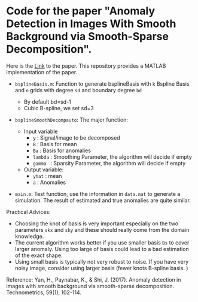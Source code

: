 # Code for the paper "Anomaly Detection in Images With Smooth Background via Smooth-Sparse Decomposition".

Here is the [Link](<https://www.tandfonline.com/doi/abs/10.1080/00401706.2015.1102764>) to the paper.  This repository provides a MATLAB implementation of the paper. 

- `bsplineBasis.m`: Function to generate bsplineBasis with `k` Bspline Basis and `n` grids with degree `sd` and boundary degree `bd`
  - By default bd=sd-1
  - Cubic B-spline, we set sd=3 
- `bsplineSmoothDecompauto`: The major function:
  - Input variable
    - `y`      :    Signal/image to be decomposed  
    - `B`      :    Basis for mean  
    - `Ba`     :    Basis for anomalies
    - `lambda` :    Smoothing Parameter, the algorithm will decide if empty  
    - `gamma ` :    Sparsity Parameter, the algorithm will decide if empty  
  - Output variable:
    - `yhat`   :    mean  
    - `a`         :   Anomalies

- `main.m`:  Test function, use the information in `data.mat` to generate a simulation. The result of estimated and true  anomalies are quite similar.





Practical Advices: 

- Choosing the knot of basis is very important especially on the two parameters `skx` and `sky` and these should really come from the domain knowledge. 
- The current algorithm works better if you use smaller basis `Bs` to cover larger anomaly. Using too large of basis could lead to a bad estimation of the exact shape.
- Using small basis is typically not very robust to noise. If you have very noisy image, consider using larger basis (fewer knots B-spline basis. )


Reference: 
Yan, H., Paynabar, K., & Shi, J. (2017). Anomaly detection in images with smooth background via smooth-sparse decomposition. Technometrics, 59(1), 102-114.
